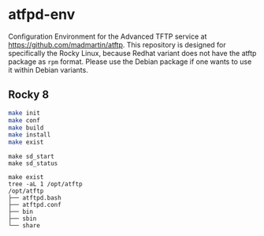 # atfpd-env

Configuration Environment for the Advanced TFTP service at <https://github.com/madmartin/atftp>. This repository is designed for specifically the Rocky Linux, because Redhat variant does not have the atftp package as `rpm` format. Please use the Debian package if one wants to use it within Debian variants.

## Rocky 8


```bash
make init
make conf
make build
make install
make exist
```

```
make sd_start
make sd_status
```



```
make exist
tree -aL 1 /opt/atftp
/opt/atftp
├── atftpd.bash
├── atftpd.conf
├── bin
├── sbin
└── share

```





